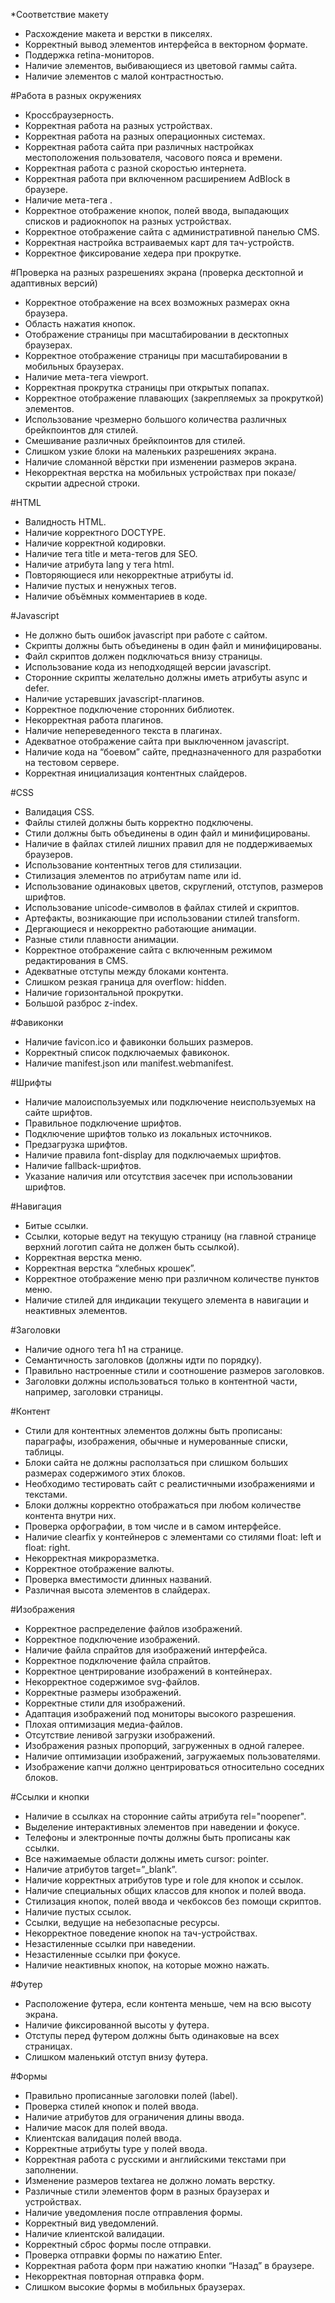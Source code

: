 *Соответствие макету
- Расхождение макета и верстки в пикселях.
- Корректный вывод элементов интерфейса в векторном формате.
- Поддержка retina-мониторов.
- Наличие элементов, выбивающиеся из цветовой гаммы сайта.
- Наличие элементов с малой контрастностью.

#Работа в разных окружениях
- Кроссбраузерность.
- Корректная работа на разных устройствах.
- Корректная работа на разных операционных системах.
- Корректная работа сайта при различных настройках местоположения пользователя, часового пояса и времени.
- Корректная работа с разной скоростью интернета.
- Корректная работа при включенном расширением AdBlock в браузере.
- Наличие мета-тега <meta http-equiv="X-UA-Compatible" content="IE=edge">.
- Корректное отображение кнопок, полей ввода, выпадающих списков и радиокнопок на разных устройствах.
- Корректное отображение сайта с административной панелью CMS.
- Корректная настройка встраиваемых карт для тач-устройств.
- Корректное фиксирование хедера при прокрутке.

#Проверка на разных разрешениях экрана (проверка десктопной и адаптивных версий)
- Корректное отображение на всех возможных размерах окна браузера.
- Область нажатия кнопок.
- Отображение страницы при масштабировании в десктопных браузерах.
- Корректное отображение страницы при масштабировании в мобильных браузерах.
- Наличие мета-тега viewport.
- Корректная прокрутка страницы при открытых попапах.
- Корректное отображение плавающих (закрепляемых за прокруткой) элементов.
- Использование чрезмерно большого количества различных брейкпоинтов для стилей.
- Смешивание различных брейкпоинтов для стилей.
- Слишком узкие блоки на маленьких разрешениях экрана.
- Наличие сломанной вёрстки при изменении размеров экрана.
- Некорректная верстка на мобильных устройствах при показе/скрытии адресной строки.

#HTML
- Валидность HTML.
- Наличие корректного DOCTYPE.
- Наличие корректной кодировки.
- Наличие тега title и мета-тегов для SEO.
- Наличие атрибута lang у тега html.
- Повторяющиеся или некорректные атрибуты id.
- Наличие пустых и ненужных тегов.
- Наличие объёмных комментариев в коде.

#Javascript
- Не должно быть ошибок javascript при работе с сайтом.
- Скрипты должны быть объединены в один файл и минифицированы.
- Файл скриптов должен подключаться внизу страницы.
- Использование кода из неподходящей версии javascript.
- Сторонние скрипты желательно должны иметь атрибуты async и defer.
- Наличие устаревших javascript-плагинов.
- Корректное подключение сторонних библиотек.
- Некорректная работа плагинов.
- Наличие непереведенного текста в плагинах.
- Адекватное отображение сайта при выключенном javascript.
- Наличие кода на “боевом” сайте, предназначенного для разработки на тестовом сервере.
- Корректная инициализация контентных слайдеров.

#CSS
- Валидация CSS.
- Файлы стилей должны быть корректно подключены.
- Стили должны быть объединены в один файл и минифицированы.
- Наличие в файлах стилей лишних правил для не поддерживаемых браузеров.
- Использование контентных тегов для стилизации.
- Стилизация элементов по атрибутам name или id.
- Использование одинаковых цветов, скруглений, отступов, размеров шрифтов.
- Использование unicode-символов в файлах стилей и скриптов.
- Артефакты, возникающие при использовании стилей transform.
- Дергающиеся и некорректно работающие анимации.
- Разные стили плавности анимации.
- Корректное отображение сайта с включенным режимом редактирования в CMS.
- Адекватные отступы между блоками контента.
- Слишком резкая граница для overflow: hidden.
- Наличие горизонтальной прокрутки.
- Большой разброс z-index.

#Фавиконки
- Наличие favicon.ico и фавиконки больших размеров.
- Корректный список подключаемых фавиконок.
- Наличие manifest.json или manifest.webmanifest.

#Шрифты
- Наличие малоиспользуемых или подключение неиспользуемых на сайте шрифтов.
- Правильное подключение шрифтов.
- Подключение шрифтов только из локальных источников.
- Предзагрузка шрифтов.
- Наличие правила font-display для подключаемых шрифтов.
- Наличие fallback-шрифтов.
- Указание наличия или отсутствия засечек при использовании шрифтов.

#Навигация
- Битые ссылки.
- Ссылки, которые ведут на текущую страницу (на главной странице верхний логотип сайта не должен быть ссылкой).
- Корректная верстка меню.
- Корректная верстка “хлебных крошек”.
- Корректное отображение меню при различном количестве пунктов меню.
- Наличие стилей для индикации текущего элемента в навигации и неактивных элементов.

#Заголовки
- Наличие одного тега h1 на странице.
- Семантичность заголовков (должны идти по порядку).
- Правильно настроенные стили и соотношение размеров заголовков.
- Заголовки должны использоваться только в контентной части, например, заголовки страницы.

#Контент
- Стили для контентных элементов должны быть прописаны: параграфы, изображения, обычные и нумерованные списки, таблицы.
- Блоки сайта не должны расползаться при слишком больших размерах содержимого этих блоков.
- Необходимо тестировать сайт с реалистичными изображениями и текстами.
- Блоки должны корректно отображаться при любом количестве контента внутри них.
- Проверка орфографии, в том числе и в самом интерфейсе.
- Наличие clearfix у контейнеров с элементами со стилями float: left и float: right.
- Некорректная микроразметка.
- Корректное отображение валюты.
- Проверка вместимости длинных названий.
- Различная высота элементов в слайдерах.

#Изображения
- Корректное распределение файлов изображений.
- Корректное подключение изображений.
- Наличие файла спрайтов для изображений интерфейса.
- Корректное подключение файла спрайтов.
- Корректное центрирование изображений в контейнерах.
- Некорректное содержимое svg-файлов.
- Корректные размеры изображений.
- Корректные стили для изображений.
- Адаптация изображений под мониторы высокого разрешения.
- Плохая оптимизация медиа-файлов.
- Отсутствие ленивой загрузки изображений.
- Изображения разных пропорций, загруженных в одной галерее.
- Наличие оптимизации изображений, загружаемых пользователями.
- Изображение капчи должно центрироваться относительно соседних блоков.

#Ссылки и кнопки
- Наличие в ссылках на сторонние сайты атрибута rel="noopener".
- Выделение интерактивных элементов при наведении и фокусе.
- Телефоны и электронные почты должны быть прописаны как ссылки.
- Все нажимаемые области должны иметь cursor: pointer.
- Наличие атрибутов target=”_blank”.
- Наличие корректных атрибутов type и role для кнопок и ссылок.
- Наличие специальных общих классов для кнопок и полей ввода.
- Стилизация кнопок, полей ввода и чекбоксов без помощи скриптов.
- Наличие пустых ссылок.
- Ссылки, ведущие на небезопасные ресурсы.
- Некорректное поведение кнопок на тач-устройствах.
- Незастиленные ссылки при наведении.
- Незастиленные ссылки при фокусе.
- Наличие неактивных кнопок, на которые можно нажать.

#Футер
- Расположение футера, если контента меньше, чем на всю высоту экрана.
- Наличие фиксированной высоты у футера.
- Отступы перед футером должны быть одинаковые на всех страницах.
- Слишком маленький отступ внизу футера.

#Формы
- Правильно прописанные заголовки полей (label).
- Проверка стилей кнопок и полей ввода.
- Наличие атрибутов для ограничения длины ввода.
- Наличие масок для полей ввода.
- Клиентская валидация полей ввода.
- Корректные атрибуты type у полей ввода.
- Корректная работа с русскими и английскими текстами при заполнении.
- Изменение размеров textarea не должно ломать верстку.
- Различные стили элементов форм в разных браузерах и устройствах.
- Наличие уведомления после отправления формы.
- Корректный вид уведомлений.
- Наличие клиентской валидации.
- Корректный сброс формы после отправки.
- Проверка отправки формы по нажатию Enter.
- Корректная работа форм при нажатию кнопки “Назад” в браузере.
- Некорректная повторная отправка форм.
- Слишком высокие формы в мобильных браузерах.
